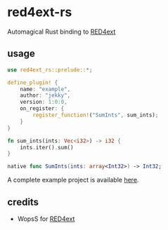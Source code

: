 # red4ext-rs
Automagical Rust binding to [RED4ext](https://github.com/WopsS/RED4ext.SDK)

## usage
```rust
use red4ext_rs::prelude::*;

define_plugin! {
    name: "example",
    author: "jekky",
    version: 1:0:0,
    on_register: {
        register_function!("SumInts", sum_ints);
    }
}

fn sum_ints(ints: Vec<i32>) -> i32 {
    ints.iter().sum()
}
```

```swift
native func SumInts(ints: array<Int32>) -> Int32;
```

A complete example project is available [here](https://github.com/jac3km4/red4ext-rs-example).

## credits
- WopsS for [RED4ext](https://github.com/WopsS/RED4ext.SDK)
